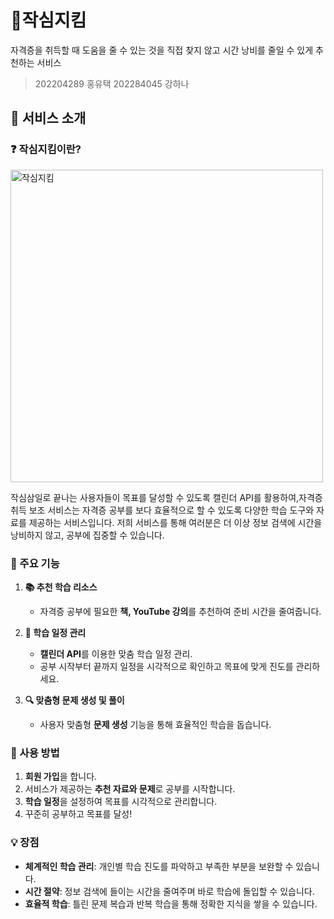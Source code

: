 # 💪작심지킴

자격증을 취득할 때 도움을 줄 수 있는 것을 직접 찾지 않고 시간 낭비를 줄일 수 있게 추천하는 서비스
> 202204289 홍유택 202284045 강하나


## 🌟 서비스 소개

### ❓ 작심지킴이란?
<img width="500" alt="작심지킴" src="https://github.com/user-attachments/assets/15df2560-bab2-4865-91bd-1cd5302dd6a0">

작심삼일로 끝나는 사용자들이 목표를 달성할 수 있도록 캘린더 API를 활용하여,자격증 취득 보조 서비스는 자격증 공부를 보다 효율적으로 할 수 있도록 다양한 학습 도구와 자료를 제공하는 서비스입니다. 
저희 서비스를 통해 여러분은 더 이상 정보 검색에 시간을 낭비하지 않고, 공부에 집중할 수 있습니다.

### 🎯 주요 기능

1. **📚 추천 학습 리소스**
   - 자격증 공부에 필요한 **책, YouTube 강의**를 추천하여 준비 시간을 줄여줍니다.

2. **📅 학습 일정 관리**
   - **캘린더 API**를 이용한 맞춤 학습 일정 관리.
   - 공부 시작부터 끝까지 일정을 시각적으로 확인하고 목표에 맞게 진도를 관리하세요.

3. **🔍 맞춤형 문제 생성 및 풀이**
   - 사용자 맞춤형 **문제 생성** 기능을 통해 효율적인 학습을 돕습니다.

### 📱 사용 방법

1. **회원 가입**을 합니다.
2. 서비스가 제공하는 **추천 자료와 문제**로 공부를 시작합니다.
3. **학습 일정**을 설정하여 목표를 시각적으로 관리합니다.
4. 꾸준히 공부하고 목표를 달성!


### 💡 장점

- **체계적인 학습 관리**: 개인별 학습 진도를 파악하고 부족한 부분을 보완할 수 있습니다.
- **시간 절약**: 정보 검색에 들이는 시간을 줄여주며 바로 학습에 돌입할 수 있습니다.
- **효율적 학습**: 틀린 문제 복습과 반복 학습을 통해 정확한 지식을 쌓을 수 있습니다.



